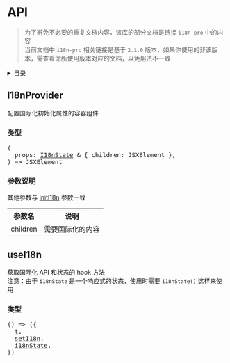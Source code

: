 
# API

>为了避免不必要的重复文档内容，该库的部分文档是链接 `i18n-pro` 中的内容<br />当前文档中 `i18n-pro` 相关链接是基于 `2.1.0` 版本，如果你使用的非该版本，需查看你所使用版本对应的文档，以免用法不一致
<details >
  <summary>目录</summary>

  &emsp;&emsp;[I18nProvider](#i18nprovider)<br/>
  &emsp;&emsp;&emsp;&emsp;[类型](#i18nprovider-类型)<br/>
  &emsp;&emsp;&emsp;&emsp;[参数说明](#i18nprovider-参数说明)<br/>
  &emsp;&emsp;[useI18n](#usei18n)<br/>
  &emsp;&emsp;&emsp;&emsp;[类型](#usei18n-类型)<br/>

</details>

## I18nProvider
配置国际化初始化属性的容器组件
<h3 id="i18nprovider-类型">类型</h3>
<pre>
(
  props: <a href="https://github.com/i18n-pro/core/blob/v2.1.0/docs/dist/API_zh-CN.md#i18nstate">I18nState</a> & { children: JSXElement },
) => JSXElement
</pre>

<h3 id="i18nprovider-参数说明">参数说明</h3>
其他参数与 <a href="https://github.com/i18n-pro/core/blob/v2.1.0/docs/dist/API_zh-CN.md#initi18n">initI18n</a> 参数一致<table>
  <tr>
    <th>参数名</th>
    <th>说明</th>
  </tr>
  <tr>
    <tr>
      <td>children</td>
      <td>需要国际化的内容</td>
    </tr>
  </tr>
</table>

## useI18n
获取国际化 API 和状态的 hook 方法<br />注意：由于 `i18nState` 是一个响应式的状态，使用时需要 `i18nState()` 这样来使用
<h3 id="usei18n-类型">类型</h3>
<pre>
() => ({
  <a href="https://github.com/i18n-pro/core/blob/v2.1.0/docs/dist/API_zh-CN.md#t">t</a>,
  <a href="https://github.com/i18n-pro/core/blob/v2.1.0/docs/dist/API_zh-CN.md#seti18n">setI18n</a>,
  <a href="https://github.com/i18n-pro/core/blob/v2.1.0/docs/dist/API_zh-CN.md#i18nstate">i18nState</a>,
})
</pre>

